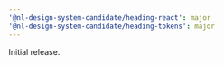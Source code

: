```yaml
---
'@nl-design-system-candidate/heading-react': major
'@nl-design-system-candidate/heading-tokens': major
---
```


Initial release.
